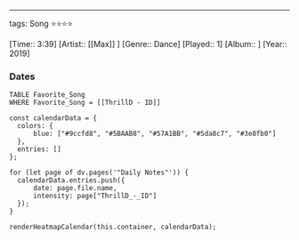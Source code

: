 ---
tags: Song ⭐⭐⭐⭐ 

[Time:: 3:39]
[Artist:: [[Max]] ]
[Genre:: Dance]
[Played:: 1]
[Album:: ]
[Year:: 2019]
### Dates
````dataview
TABLE Favorite_Song
WHERE Favorite_Song = [[ThrillD - ID]]
````
  ```dataviewjs
const calendarData = { 
	colors: { 
		blue: ["#9ccfd8", "#5BAAB8", "#57A1BB", "#5da8c7", "#3e8fb0"] 
	}, 
	entries: [] 
}; 

for (let page of dv.pages('"Daily Notes"')) { 
	calendarData.entries.push({ 
		date: page.file.name, 
		intensity: page["ThrillD_-_ID"]
	}); 
} 

renderHeatmapCalendar(this.container, calendarData);
```
